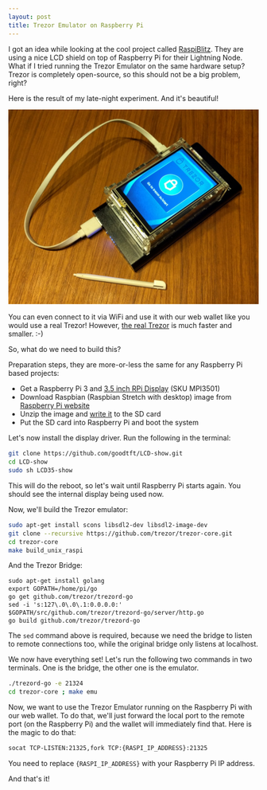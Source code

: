 ```yaml
---
layout: post
title: Trezor Emulator on Raspberry Pi
---
```


I got an idea while looking at the cool project called [RaspiBlitz](https://github.com/rootzoll/raspiblitz). They are using a nice LCD shield on top of Raspberry Pi for their Lightning Node. What if I tried running the Trezor Emulator on the same hardware setup? Trezor is completely open-source, so this should not be a big problem, right?

Here is the result of my late-night experiment. And it's beautiful!

![trezor_raspi](/assets/trezor_raspi.jpg)

You can even connect to it via WiFi and use it with our web wallet like you would use a real Trezor! However, [the real Trezor](http://shop.trezor.io/) is much faster and smaller. :-)

So, what do we need to build this?

Preparation steps, they are more-or-less the same for any Raspberry Pi based projects:

* Get a Raspberry Pi 3 and [3.5 inch RPi Display](http://www.lcdwiki.com/3.5inch_RPi_Display) (SKU MPI3501)
* Download Raspbian (Raspbian Stretch with desktop) image from [Raspberry Pi website](https://www.raspberrypi.org/downloads/raspbian/)
* Unzip the image and [write it](https://www.raspberrypi.org/documentation/installation/installing-images/README.md) to the SD card
* Put the SD card into Raspberry Pi and boot the system

Let's now install the display driver. Run the following in the terminal:

``` bash
git clone https://github.com/goodtft/LCD-show.git
cd LCD-show
sudo sh LCD35-show
```

This will do the reboot, so let's wait until Raspberry Pi starts again. You should see the internal display being used now.

Now, we'll build the Trezor emulator:

``` bash
sudo apt-get install scons libsdl2-dev libsdl2-image-dev
git clone --recursive https://github.com/trezor/trezor-core.git
cd trezor-core
make build_unix_raspi
```

And the Trezor Bridge:

```
sudo apt-get install golang
export GOPATH=/home/pi/go
go get github.com/trezor/trezord-go
sed -i 's:127\.0\.0\.1:0.0.0.0:' $GOPATH/src/github.com/trezor/trezord-go/server/http.go
go build github.com/trezor/trezord-go
```

The `sed` command above is required, because we need the bridge to listen to remote connections too, while the original bridge only listens at localhost.

We now have everything set! Let's run the following two commands in two terminals. One is the bridge, the other one is the emulator.

``` bash
./trezord-go -e 21324
cd trezor-core ; make emu
```

Now, we want to use the Trezor Emulator running on the Raspberry Pi with our web wallet. To do that, we'll just forward the local port to the remote port (on the Raspberry Pi) and the wallet will immediately find that. Here is the magic to do that:

``` bash
socat TCP-LISTEN:21325,fork TCP:{RASPI_IP_ADDRESS}:21325
```

You need to replace `{RASPI_IP_ADDRESS}` with your  Raspberry Pi IP address.

And that's it!
